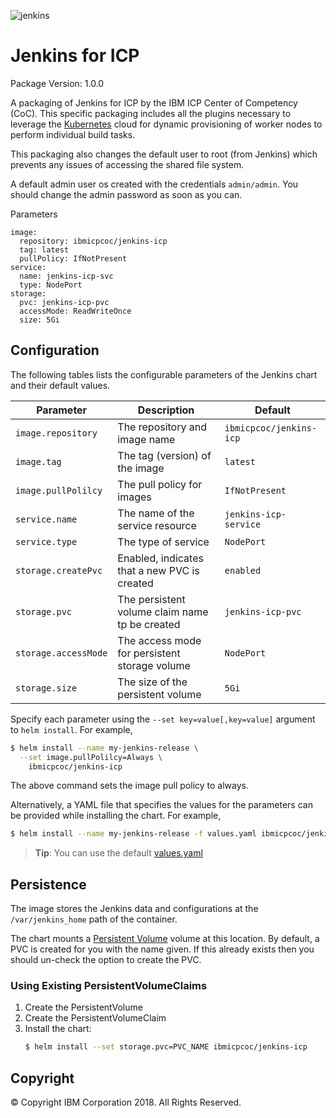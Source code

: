 ![jenkins](https://ibm-icp-coc.github.io/charts/repo/stable/jenkins.png "Jenkins logo")
# Jenkins for ICP

Package Version: 1.0.0

A packaging of Jenkins for ICP by the IBM ICP Center of Competency (CoC).  This specific packaging includes all the plugins necessary to leverage the [Kubernetes](https://wiki.jenkins.io/display/JENKINS/Kubernetes+Plugin) cloud for dynamic provisioning of worker nodes to perform individual build tasks.

This packaging also changes the default user to root (from Jenkins) which prevents any issues of accessing the shared file system.

A default admin user os created with the credentials `admin/admin`.  You should change the admin password as soon as you can.

Parameters

```
image:
  repository: ibmicpcoc/jenkins-icp
  tag: latest
  pullPolicy: IfNotPresent
service:
  name: jenkins-icp-svc
  type: NodePort
storage:
  pvc: jenkins-icp-pvc
  accessMode: ReadWriteOnce
  size: 5Gi
```
  
## Configuration

The following tables lists the configurable parameters of the Jenkins chart and their default values.

|         Parameter          |                       Description                       |           Default            |
|----------------------------|---------------------------------------------------------|------------------------------|
| `image.repository`         | The repository and image name                           | `ibmicpcoc/jenkins-icp`      |
| `image.tag`                | The tag (version) of the image                          | `latest`                     |
| `image.pullPolilcy`        | The pull policy for images                              | `IfNotPresent`               |
| `service.name`             | The name of the service resource                        | `jenkins-icp-service`        |
| `service.type`             | The type of service                                     | `NodePort`                   |
| `storage.createPvc`        | Enabled, indicates that a new PVC is created            | `enabled`                    |
| `storage.pvc`              | The persistent volume claim name tp be created          | `jenkins-icp-pvc`            |
| `storage.accessMode`       | The access mode for persistent storage volume           | `NodePort`                   |
| `storage.size`             | The size of the persistent volume                       | `5Gi`                        |

Specify each parameter using the `--set key=value[,key=value]` argument to `helm install`. For example,

```bash
$ helm install --name my-jenkins-release \
  --set image.pullPolilcy=Always \
    ibmicpcoc/jenkins-icp
```

The above command sets the image pull policy to always.

Alternatively, a YAML file that specifies the values for the parameters can be provided while installing the chart. For example,

```bash
$ helm install --name my-jenkins-release -f values.yaml ibmicpcoc/jenkins-icp
```

> **Tip**: You can use the default [values.yaml](values.yaml)

## Persistence

The image stores the Jenkins data and configurations at the `/var/jenkins_home` path of the container.

The chart mounts a [Persistent Volume](kubernetes.io/docs/user-guide/persistent-volumes/) volume at this location. By default, 
a PVC is created for you with the name given.  If this already exists then you should un-check the option to create the PVC.

### Using Existing PersistentVolumeClaims

1. Create the PersistentVolume
2. Create the PersistentVolumeClaim
3. Install the chart:
    ```bash
    $ helm install --set storage.pvc=PVC_NAME ibmicpcoc/jenkins-icp
    ```

## Copyright
© Copyright IBM Corporation 2018. All Rights Reserved.